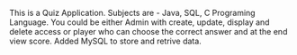 This is a Quiz Application. Subjects are - Java, SQL, C Programing Language.
You could be either Admin with create, update, display and delete access or player who can choose the correct answer and at the end view score.
Added MySQL to store and retrive data.
